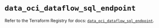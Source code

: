 # `data_oci_dataflow_sql_endpoint`

Refer to the Terraform Registry for docs: [`data_oci_dataflow_sql_endpoint`](https://registry.terraform.io/providers/oracle/oci/7.19.0/docs/data-sources/dataflow_sql_endpoint).
